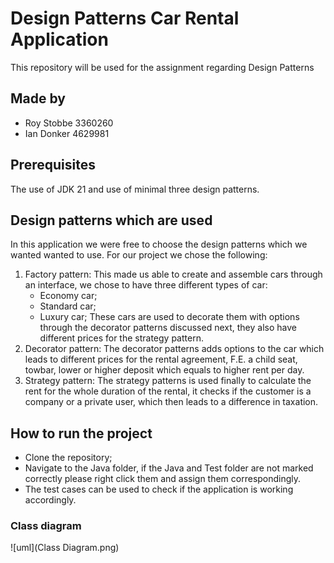 # Design Patterns Car Rental Application
This repository will be used for the assignment regarding Design Patterns
## Made by
- Roy Stobbe 3360260
- Ian Donker 4629981
## Prerequisites
The use of JDK 21 and use of minimal three design patterns.
## Design patterns which are used
In this application we were free to choose the design patterns which we wanted wanted to use. For our project we chose the following:
1. Factory pattern:
    This made us able to create and assemble cars through an interface, we chose to have three different types of car:
    - Economy car;
    - Standard car;
    - Luxury car;
    These cars are used to decorate them with options through the decorator patterns discussed next, they also have different prices for the strategy pattern.
2. Decorator pattern:
    The decorator patterns adds options to the car which leads to different prices for the rental agreement, F.E. a child seat, towbar, lower or higher deposit which equals to higher rent per day.
3. Strategy pattern:
    The strategy patterns is used finally to calculate the rent for the whole duration of the rental, it checks if the customer is a company or a private user, which then leads to a difference in taxation.
## How to run the project
- Clone the repository;
- Navigate to the Java folder, if the Java and Test folder are not marked correctly please right click them and assign them correspondingly.
- The test cases can be used to check if the application is working accordingly.
### Class diagram
![uml](Class Diagram.png)
